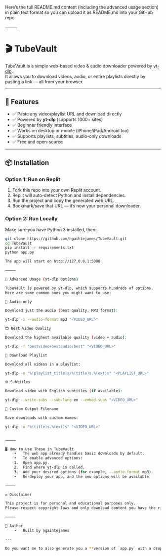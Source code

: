 Here’s the full README.md content (including the advanced usage section) in plain text format so you can upload it as README.md into your GitHub repo:

⸻


# 🎬 TubeVault

TubeVault is a simple web-based video & audio downloader powered by [yt-dlp](https://github.com/yt-dlp/yt-dlp).  
It allows you to download videos, audio, or entire playlists directly by pasting a link — all from your browser.  

---

## 🚀 Features
- ✅ Paste any video/playlist URL and download directly
- ✅ Powered by **yt-dlp** (supports 1000+ sites)
- ✅ Beginner friendly interface
- ✅ Works on desktop or mobile (iPhone/iPad/Android too)
- ✅ Supports playlists, subtitles, audio-only downloads
- ✅ Free and open-source

---

## 📦 Installation

### Option 1: Run on Replit
1. Fork this repo into your own Replit account.
2. Replit will auto-detect Python and install dependencies.
3. Run the project and copy the generated web URL.
4. Bookmark/save that URL — it’s now your personal downloader.

### Option 2: Run Locally
Make sure you have Python 3 installed, then:

```bash
git clone https://github.com/ngaihtejames/TubeVault.git
cd TubeVault
pip install -r requirements.txt
python app.py

The app will start on http://127.0.0.1:5000

⸻

🔧 Advanced Usage (yt-dlp Options)

TubeVault is powered by yt-dlp, which supports hundreds of options.
Here are some common ones you might want to use:

🎵 Audio-only

Download just the audio (best quality, MP3 format):

yt-dlp -x --audio-format mp3 "<VIDEO_URL>"

📺 Best Video Quality

Download the highest available quality (video + audio):

yt-dlp -f "bestvideo+bestaudio/best" "<VIDEO_URL>"

📂 Download Playlist

Download all videos in a playlist:

yt-dlp -o "%(playlist_title)s/%(title)s.%(ext)s" "<PLAYLIST_URL>"

🌐 Subtitles

Download video with English subtitles (if available):

yt-dlp --write-subs --sub-lang en --embed-subs "<VIDEO_URL>"

🧹 Custom Output Filename

Save downloads with custom names:

yt-dlp -o "%(title)s.%(ext)s" "<VIDEO_URL>"


⸻

🖥 How to Use These in TubeVault
	•	The web app already handles basic downloads by default.
	•	To enable advanced options:
	1.	Open app.py.
	2.	Find where yt-dlp is called.
	3.	Add your desired options (for example, --audio-format mp3).
	•	Re-deploy your app, and the new options will be available.

⸻

⚖️ Disclaimer

This project is for personal and educational purposes only.
Please respect copyright laws and only download content you have the rights to.

⸻

👤 Author
	•	Built by ngaihtejames

---

Do you want me to also generate you a **version of `app.py` with a dropdown menu for selecting (Video / Audio only / With Subtitles)** so it’s beginner-friendly without editing code?
